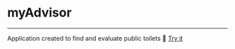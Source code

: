 # myAdvisor
-----------
Application created to find and evaluate public toilets 🚽
[Try it](https://loogleee.herokuapp.com/)
